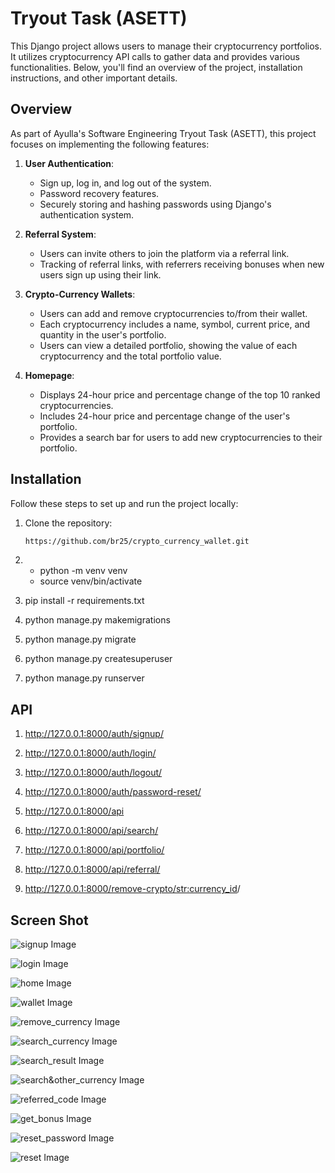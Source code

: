 # Tryout Task (ASETT)

This Django project allows users to manage their cryptocurrency portfolios. It utilizes cryptocurrency API calls to gather data and provides various functionalities. Below, you'll find an overview of the project, installation instructions, and other important details.


## Overview

As part of Ayulla's Software Engineering Tryout Task (ASETT), this project focuses on implementing the following features:

1. **User Authentication**:
   - Sign up, log in, and log out of the system.
   - Password recovery features.
   - Securely storing and hashing passwords using Django's authentication system.

2. **Referral System**:
   - Users can invite others to join the platform via a referral link.
   - Tracking of referral links, with referrers receiving bonuses when new users sign up using their link.

3. **Crypto-Currency Wallets**:
   - Users can add and remove cryptocurrencies to/from their wallet.
   - Each cryptocurrency includes a name, symbol, current price, and quantity in the user's portfolio.
   - Users can view a detailed portfolio, showing the value of each cryptocurrency and the total portfolio value.

4. **Homepage**:
   - Displays 24-hour price and percentage change of the top 10 ranked cryptocurrencies.
   - Includes 24-hour price and percentage change of the user's portfolio.
   - Provides a search bar for users to add new cryptocurrencies to their portfolio.

## Installation

Follow these steps to set up and run the project locally:

1. Clone the repository:
    ```bash
    https://github.com/br25/crypto_currency_wallet.git
    ```

2.  * python -m venv venv
    * source venv/bin/activate

3. pip install -r requirements.txt

4. python manage.py makemigrations

5. python manage.py migrate

6. python manage.py createsuperuser

7. python manage.py runserver


## API

1. http://127.0.0.1:8000/auth/signup/

2. http://127.0.0.1:8000/auth/login/

3. http://127.0.0.1:8000/auth/logout/

4. http://127.0.0.1:8000/auth/password-reset/

5. http://127.0.0.1:8000/api

6. http://127.0.0.1:8000/api/search/

7. http://127.0.0.1:8000/api/portfolio/

8. http://127.0.0.1:8000/api/referral/

9. http://127.0.0.1:8000/remove-crypto/<str:currency_id>/



## Screen Shot
![signup Image](screenshot/signup.jpg)

![login Image](screenshot/login.jpg)

![home Image](screenshot/home.jpg)

![wallet Image](screenshot/wallet.jpg)

![remove_currency Image](screenshot/remove_currency.jpg)

![search_currency Image](screenshot/search_currency.jpg)

![search_result Image](screenshot/search_result.jpg)

![search&other_currency Image](screenshot/search&other_currency.jpg)

![referred_code Image](screenshot/referred_code.jpg)

![get_bonus Image](screenshot/get_bonus.jpg)

![reset_password Image](screenshot/reset_password.jpg)

![reset Image](screenshot/reset.jpg)